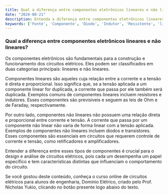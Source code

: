 ```yaml
---
title: Qual a diferença entre componentes eletrônicos lineares e não lineares?
date: "2024-08-21"
description: Entenda a diferença entre componentes eletrônicos lineares e não lineares no contexto de circuitos elétricos.
keywords: ['Fonte', 'Componente', 'Diodo', 'Indutor', 'Resistente', 'linear', 'Transistor']
---
```


### Qual a diferença entre componentes eletrônicos lineares e não lineares?

Os componentes eletrônicos são fundamentais para a construção e funcionamento dos circuitos elétricos. Eles podem ser classificados em duas categorias principais: lineares e não lineares. 

Componentes lineares são aqueles cuja relação entre a corrente e a tensão é direta e proporcional. Isso significa que, se a tensão aplicada a um componente linear for duplicada, a corrente que passa por ele também será duplicada. Exemplos comuns de componentes lineares incluem resistores e indutores. Esses componentes são previsíveis e seguem as leis de Ohm e de Faraday, respectivamente.

Por outro lado, componentes não lineares não possuem uma relação direta e proporcional entre corrente e tensão. A corrente que passa por um componente não linear não varia de forma linear com a tensão aplicada. Exemplos de componentes não lineares incluem diodos e transistores. Esses componentes são essenciais em circuitos que requerem controle de corrente e tensão, como retificadores e amplificadores.

Entender a diferença entre esses tipos de componentes é crucial para o design e análise de circuitos elétricos, pois cada um desempenha um papel específico e tem características distintas que influenciam o comportamento do circuito.

Se você gostou deste conteúdo, conheça o curso online de circuitos elétricos para alunos de engenharia, Domínio Elétrico, criado pelo Prof. Nicholas Yukio, clicando no botão presente logo abaixo do texto.